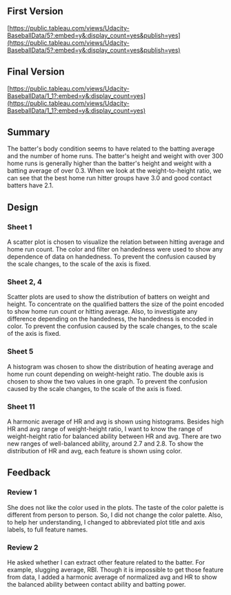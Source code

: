 ## First Version

[https://public.tableau.com/views/Udacity-BaseballData/5?:embed=y&:display_count=yes&publish=yes](https://public.tableau.com/views/Udacity-BaseballData/5?:embed=y&:display_count=yes&publish=yes)

## Final Version

[https://public.tableau.com/views/Udacity-BaseballData/1_1?:embed=y&:display_count=yes](https://public.tableau.com/views/Udacity-BaseballData/1_1?:embed=y&:display_count=yes) 

## Summary

The batter's body condition seems to have related to the batting average and the number of home runs. The batter's height and weight with over 300 home runs is generally higher than the batter's height and weight with a batting average of over 0.3. When we look at the weight-to-height ratio, we can see that the best home run hitter groups have 3.0 and good contact batters have 2.1.

## Design

### Sheet 1

A scatter plot is chosen to visualize the relation between hitting average and home run count. The color and filter on handedness were used to show any dependence of data on handedness. To prevent the confusion caused by the scale changes, to the scale of the axis is fixed.


### Sheet 2, 4

Scatter plots are used to show the distribution of batters on weight and height. To concentrate on the qualified batters the size of the point encoded to show home run count or hitting average. Also, to investigate any difference depending on the handedness, the handedness is encoded in color. To prevent the confusion caused by the scale changes, to the scale of the axis is fixed.

### Sheet 5

A histogram was chosen to show the distribution of heating average and home run count depending on weight-height ratio. The double axis is chosen to show the two values in one graph. To prevent the confusion caused by the scale changes, to the scale of the axis is fixed.

### Sheet 11

A harmonic average of HR and avg is shown using histograms. Besides high HR and avg range of weight-height ratio, I want to know the range of weight-height ratio for balanced ability between HR and avg. There are two new ranges of well-balanced ability, around 2.7 and 2.8. To show the distribution of HR and avg, each feature is shown using color.

## Feedback

### Review 1

She does not like the color used in the plots. The taste of the color palette is different from person to person. So, I did not change the color palette. Also, to help her understanding, I changed to abbreviated plot title and axis labels, to full feature names.

### Review 2

He asked whether I can extract other feature related to the batter. For example, slugging average, RBI. Though it is impossible to get those feature from data, I added a harmonic average of normalized avg and HR to show the balanced ability between contact ability and batting power. 
